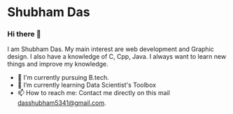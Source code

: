 # Shubham Das

### Hi there 👋
 
I am Shubham Das. My main  interest are web development and Graphic design. I also have a knowledge of C, Cpp, Java. I always want to learn new things and improve my knowledge.



<!--
**dasshubham143/dasshubham143** is a ✨ _special_ ✨ repository because its `README.md` (this file) appears on your GitHub profile.
-->


- :notebook_with_decorative_cover: I'm currently pursuing B.tech.
- 🌱 I’m currently learning Data Scientist's Toolbox
- 📫 How to reach me: Contact me directly on this mail dasshubham5341@gmail.com.
